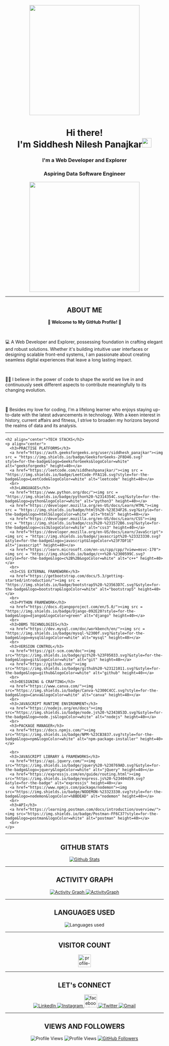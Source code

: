 <!DOCTYPE html>
<html lang="en">
<head>
  <meta charset="UTF-8">
  <meta name="viewport" content="width=device-width, initial-scale=1.0">
  <!-- <link rel="stylesheet" href="styles.css"> -->
</head>
<body>
  <!-- Your Profile Header -->
  <p align="center">
    <img src="https://img.freepik.com/free-vector/hand-drawn-web-developers_23-2148819604.jpg?size=626&ext=jpg&ga=GA1.2.169013041.1692602861&semt=ais" height=350>
  </p>
  <h1 align="center">Hi there! <br> I'm Siddhesh Nilesh Panajkar<img src="https://raw.githubusercontent.com/MartinHeinz/MartinHeinz/master/wave.gif"
      width="30px"></h1>
  <h3 align="center">I'm a Web Developer and Explorer</h3>
  <h3 align="center">Aspiring Data Software Engineer</h3>

  <p align="center">
    <img src="https://img.freepik.com/free-vector/new-app-development-desktop_23-2148684987.jpg?size=626&ext=jpg&ga=GA1.2.169013041.1692602861&semt=ais" height=350>
  </p>

  <hr>
  
  <section class="container about-me">
    <h2 align="center">ABOUT ME</h2>
    <p align="center"> <strong>🌱 Welcome to My GitHub Profile! 🌱</strong></p><br>
    <p>💻 A Web Developer and Explorer, possessing foundation in crafting elegant and robust solutions. Whether it's building intuitive user interfaces or designing scalable front-end systems, I am passionate about creating seamless digital experiences that leave a long lasting impact.</p> <br>
    <p>👨‍💻 I believe in the power of code to shape the world we live in and continuously seek different aspects to contribute meaningfully to its changing evolution.
    </p> <br>
    <p>🚀 Besides my love for coding, I'm a lifelong learner who enjoys staying up-to-date with the latest advancements in technology. With a keen interest in history, current affairs
      and fitness, I strive to broaden my horizons beyond the realms of data and its analysis.
    </p>
  </section>
  
  <hr>
  <section class="container skills">

    <h2 align="center">TECH STACKS</h2>
    <p align="center">
      <h3>PRACTISE PLATFORMS</h3>
      <a href="https://auth.geeksforgeeks.org/user/siddhesh_panajkar"><img src = "https://img.shields.io/badge/GeeksforGeeks-2F8D46.svg?style=for-the-badge&logo=GeeksforGeeks&logoColor=white" alt="geeksforgeeks" height=40></a>
      <a href="https://leetcode.com/siddheshpanajkar/"><img src = "https://img.shields.io/badge/LeetCode-FFA116.svg?style=for-the-badge&logo=LeetCode&logoColor=white" alt="leetcode" height=40></a>
      <br>
      <h3>LANGUAGES</h3>
      <a href="https://www.python.org/doc/"><img src = "https://img.shields.io/badge/python%20-%2314354C.svg?&style=for-the-badge&logo=python&logoColor=white" alt="python3" height=40></a>
      <a href="https://developer.mozilla.org/en-US/docs/Learn/HTML"><img src = "https://img.shields.io/badge/html5%20-%23E34F26.svg?&style=for-the-badge&logo=html5&logoColor=white" alt="html5" height=40></a>
      <a href="https://developer.mozilla.org/en-US/docs/Learn/CSS"><img src = "https://img.shields.io/badge/css3%20-%231572B6.svg?&style=for-the-badge&logo=css3&logoColor=white" alt="css3" height=40></a>
      <a href="https://developer.mozilla.org/en-US/docs/Learn/JavaScript"><img src = "https://img.shields.io/badge/javascript%20-%23323330.svg?&style=for-the-badge&logo=javascript&logoColor=%23F7DF1E" alt="javascript" height=40></a>
      <a href="https://learn.microsoft.com/en-us/cpp/cpp/?view=msvc-170"><img src = "https://img.shields.io/badge/c++%20-%2300599C.svg?&style=for-the-badge&logo=c%2B%2B&ogoColor=white" alt="c++" height=40></a>
      <br>
      <h3>CSS EXTERNAL FRAMEWORK</h3>
      <a href="https://getbootstrap.com/docs/5.3/getting-started/introduction/"><img src = "https://img.shields.io/badge/bootstrap5%20-%23563D7C.svg?&style=for-the-badge&logo=bootstrap&logoColor=white" alt="bootstrap5" height=40></a>
      <br>
      <h3>PYTHON FRAMEWORK</h3>
      <a href="https://docs.djangoproject.com/en/5.0/"><img src = "https://img.shields.io/badge/Django-092E20?style=for-the-badge&logo=django&logoColor=green" alt="django" height=40></a>
      <br>
      <h3>DBMS TECHNOLOGIES</h3>
      <a href="https://dev.mysql.com/doc/workbench/en/"><img src = "https://img.shields.io/badge/mysql-%2300f.svg?&style=for-the-badge&logo=mysql&logoColor=white" alt="mysql" height=40></a>
      <br>
      <h3>VERSION CONTROL</h3>
      <a href="https://git-scm.com/doc"><img src="https://img.shields.io/badge/git%20-%23F05033.svg?&style=for-the-badge&logo=git&logoColor=white" alt="git" height=40></a>
      <a href="https://github.com/"><img src="https://img.shields.io/badge/github%20-%23121011.svg?&style=for-the-badge&logo=github&logoColor=white" alt="github" height=40></a>
      <br>
      <h3>DESIGNING & CRAFTING</h3>
      <a href="https://www.canva.com/"><img src="https://img.shields.io/badge/Canva-%2300C4CC.svg?style=for-the-badge&logo=Canva&logoColor=white" alt="canva" height=40></a>
      <br>
      <h3>JAVASCRIPT RUNTIME ENVIRONMENT</h3>
      <a href="https://nodejs.org/en/docs"><img src="https://img.shields.io/badge/node.js%20-%2343853D.svg?&style=for-the-badge&logo=node.js&logoColor=white" alt="nodejs" height=40></a>
      <br>
      <h3>PACKAGE MANAGER</h3>
      <a href="https://docs.npmjs.com/"><img src="https://img.shields.io/badge/NPM-%23CB3837.svg?style=for-the-badge&logo=npm&logoColor=white" alt="npm-package-installer" height=40></a>
<!--       <a href="https://yarnpkg.com/getting-started"><img src="https://img.shields.io/badge/Yarn-190482?style=for-the-badge&logo=yarn&logoColor=white" alt="yarn-package-installer" height=40></a> -->
      <br>
      <h3>JAVASCRIPT LIBRARY & FRAMEWORKS</h3>
      <a href="https://api.jquery.com/"><img src="https://img.shields.io/badge/jquery%20-%230769AD.svg?&style=for-the-badge&logo=jquery&logoColor=white" alt="jQuery" height=40></a>
      <a href="https://expressjs.com/en/guide/routing.html"><img src="https://img.shields.io/badge/express.js%20-%23404d59.svg?&style=for-the-badge" alt="expressjs" height=40></a>
      <a href="https://www.npmjs.com/package/nodemon"><img src="https://img.shields.io/badge/NODEMON-%23323330.svg?style=for-the-badge&logo=nodemon&logoColor=%BBDEAD" alt="nodemon" height=40></a>
      <br>
      <h3>API</h3>
      <a href="https://learning.postman.com/docs/introduction/overview/"><img src="https://img.shields.io/badge/Postman-FF6C37?style=for-the-badge&logo=postman&logoColor=white" alt="postman" height=40></a>
      <br>
    </p>
  </section>
  
  <hr>
  
  <section class="container github-stats">
    <h2 align="center">GITHUB STATS</h2>
    <p align="center">
      <a href="#">
        <img src="https://github-readme-stats.vercel.app/api?username=SiddheshP1996&theme=vue-dark&show_icons=true&hide_border=true&count_private=true" alt="Github Stats">
<!--         <img src="https://github-readme-stats.vercel.app/api?username=SiddheshP1996&show_icons=true&count_private=true&theme=default"
          alt="GitHub Stats"> -->
      </a>
    </p>
  </section>
  
  <hr>
  
  <section class="container activity-graph">
    <h2 align="center">ACTIVITY GRAPH</h2>
    <p align="center">
      <a href="#">
        <img src="https://github-readme-activity-graph.vercel.app/graph?username=SiddheshP1996&theme=high-contrast" alt="Activity Graph">
        <img src="https://github-readme-streak-stats.herokuapp.com/?user=SiddheshP1996&theme=vue-dark&hide_border=true" alt="ActivityGraph">
      </a>
    </p>
  </section>
  
  <hr>
  
  <section class="container languages used">
    <h2 align="center">LANGUAGES USED</h2>
    <p align="center">
      <img src="https://github-readme-stats.vercel.app/api/top-langs/?username=SiddheshP1996&theme=vue-dark&show_icons=true&hide_border=true&layout=compact" alt="Languages used" align="center">
<!--       <img src="https://github-readme-stats.vercel.app/api/top-langs/?username=SiddheshP1996&layout=compact" alt="languages used" align="center"> -->
    </p>
  </section>
  
  <hr>
  
  <h2 align="center">VISITOR COUNT<br></h2>
  <p align="center">
    <img src="https://profile-counter.glitch.me/SiddheshP1996/count.svg" alt="profile-counter" height=40>
  </p>
  
  <hr>
  
  <section class="container connect">
    <h2 align="center">LET's CONNECT</h2>
    <p align="center">
      <a href="https://www.linkedin.com/in/siddhesh-panajkar/" rel="noopener noreferrer">
        <img src="https://img.icons8.com/fluent/48/000000/linkedin.png" target="_blank" alt="LinkedIn">
      </a>
      <a href="https://www.instagram.com/siddhesh.panajkar/" rel="noopener noreferrer">
        <img src="https://img.icons8.com/fluent/48/000000/instagram-new.png" target="_blank" alt="Instagram">
      </a>
      <a href="https://www.facebook.com/siddhesh.panajkar/" rel="noopener noreferrer">
        <img width="41" height="41" src="https://img.icons8.com/metro/41/228BE6/facebook-new--v2.png" alt="facebook-new--v2"/>
<!--         <img src="https://icons8.com/icon/118504/facebook" target="_blank" alt="Facebook"> -->
      </a>
      <a href="https://twitter.com/0010Panajkar" rel="noopener noreferrer">
        <img src="https://img.icons8.com/fluent/48/000000/twitter.png" target="_blank" alt="Twitter">
      </a>
      <a href="mailto:siddheshpanajkar2001@gmail.com" rel="noopener noreferrer">
        <img src="https://img.icons8.com/fluent/48/000000/gmail.png" target="_blank" alt="Gmail">
      </a>
    </p>
  </section>
  
  <hr>
  
  <section class="container views-followers">
    <h2 align="center">VIEWS AND FOLLOWERS</h2>
    <p align="center">
      <img src="https://komarev.com/ghpvc/?username=SiddheshP1996&style=flat-square" alt="Profile Views">
      <img src="https://github-views.deno.dev/api/badge/SiddheshP1996?style=classic" alt="Profile Views">
      <a href="https://github.com/SiddheshP1996=followers">
        <img src="https://img.shields.io/github/followers/SiddheshP1996=Followers&style=social" alt="GitHub Followers">
      </a>
    </p>
  </section>
  
</body>

</html>
